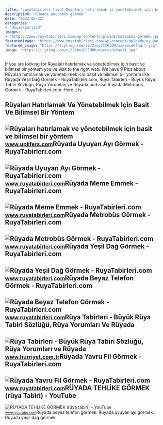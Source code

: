 ```yaml
---
title: "ruyatabirleri fiyat Rüyaları hatırlamak ve yönetebilmek için basit ve bilimsel bir yöntem"
description: "Rüyada metrobüs görmek"
date: "2023-03-22"
categories:
- "Uncategorized"
images:
- "https://www.ruyatabirleri.com/wp-content/uploads/metrobüs-görmek.jpg"
featuredImage: "https://www.ruyatabirleri.com/wp-content/uploads/uyuyan-ayı.jpg"
featured_image: "https://i.ytimg.com/vi/Zzbo2CCEdDM/maxresdefault.jpg"
image: "https://i.ytimg.com/vi/Zzbo2CCEdDM/maxresdefault.jpg"
---
```


If you are looking for Rüyaları hatırlamak ve yönetebilmek için basit ve bilimsel bir yöntem you've visit to the right web. We have 9 Pics about Rüyaları hatırlamak ve yönetebilmek için basit ve bilimsel bir yöntem like Rüyada Yeşil Dağ Görmek - RuyaTabirleri.com, Rüya Tabirleri - Büyük Rüya Tabiri Sözlüğü, Rüya Yorumları ve Rüyada and also Rüyada Metrobüs Görmek - RuyaTabirleri.com. Here it is:

Rüyaları Hatırlamak Ve Yönetebilmek Için Basit Ve Bilimsel Bir Yöntem
---------------------------------------------------------------------

 ![Rüyaları hatırlamak ve yönetebilmek için basit ve bilimsel bir yöntem](https://www.uplifers.com/app/uploads/2017/11/ruya-tabirleri-gercekci-ruyalar.jpeg) <small>www.uplifers.com</small>Rüyada Uyuyan Ayı Görmek - RuyaTabirleri.com
--------------------------------------------

 ![Rüyada Uyuyan Ayı Görmek - RuyaTabirleri.com](https://www.ruyatabirleri.com/wp-content/uploads/uyuyan-ayı.jpg) <small>www.ruyatabirleri.com</small>Rüyada Meme Emmek - RuyaTabirleri.com
-------------------------------------

 ![Rüyada Meme Emmek - RuyaTabirleri.com](https://www.ruyatabirleri.com/wp-content/uploads/meme-emmek.jpg) <small>www.ruyatabirleri.com</small>Rüyada Metrobüs Görmek - RuyaTabirleri.com
------------------------------------------

 ![Rüyada Metrobüs Görmek - RuyaTabirleri.com](https://www.ruyatabirleri.com/wp-content/uploads/metrobüs-görmek.jpg) <small>www.ruyatabirleri.com</small>Rüyada Yeşil Dağ Görmek - RuyaTabirleri.com
-------------------------------------------

 ![Rüyada Yeşil Dağ Görmek - RuyaTabirleri.com](https://www.ruyatabirleri.com/wp-content/uploads/yeşil-dağ-görmek.jpg) <small>www.ruyatabirleri.com</small>Rüyada Beyaz Telefon Görmek - RuyaTabirleri.com
-----------------------------------------------

 ![Rüyada Beyaz Telefon Görmek - RuyaTabirleri.com](https://www.ruyatabirleri.com/wp-content/uploads/beyaz-telefon.jpg) <small>www.ruyatabirleri.com</small>Rüya Tabirleri - Büyük Rüya Tabiri Sözlüğü, Rüya Yorumları Ve Rüyada
--------------------------------------------------------------------

 ![Rüya Tabirleri - Büyük Rüya Tabiri Sözlüğü, Rüya Yorumları ve Rüyada](https://i4.hurimg.com/i/hurriyet/75/0x480/5e1dce5a2269a21f20092d7d.png) <small>www.hurriyet.com.tr</small>Rüyada Yavru Fil Görmek - RuyaTabirleri.com
-------------------------------------------

 ![Rüyada Yavru Fil Görmek - RuyaTabirleri.com](https://www.ruyatabirleri.com/wp-content/uploads/yavru-fil.jpg) <small>www.ruyatabirleri.com</small>RÜYADA TEHLİKE GÖRMEK (rüya Tabiri) - YouTube
---------------------------------------------

 ![RÜYADA TEHLİKE GÖRMEK (rüya tabiri) - YouTube](https://i.ytimg.com/vi/Zzbo2CCEdDM/maxresdefault.jpg) <small>www.youtube.com</small>Rüyada beyaz telefon görmek. Rüyada uyuyan ayı görmek. Rüyada yeşil dağ görmek
